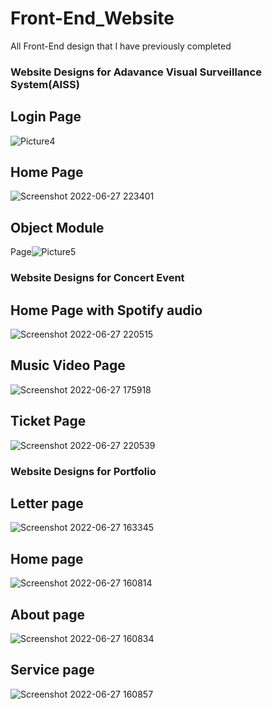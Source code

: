 # Front-End_Website
All Front-End design that I have previously completed

### Website Designs for Adavance Visual Surveillance System(AISS) 

## Login Page
![Picture4](https://user-images.githubusercontent.com/80488842/175990696-3eaaa31c-2d89-4295-af62-ca0bcb6bb35f.png)

## Home Page

![Screenshot 2022-06-27 223401](https://user-images.githubusercontent.com/80488842/175990795-5803a66e-3d85-4fb7-9da6-be75e6a505bb.png)

## Object Module 
Page![Picture5](https://user-images.githubusercontent.com/80488842/175994005-6e762c9e-9be6-4e23-89bc-8e0f7e9eadd7.png)


### Website Designs for Concert Event

## Home Page with Spotify audio
![Screenshot 2022-06-27 220515](https://user-images.githubusercontent.com/80488842/175996488-a772af2f-54d0-496a-bf78-ab55a553f4f7.png)

## Music Video Page

![Screenshot 2022-06-27 175918](https://user-images.githubusercontent.com/80488842/176000954-c7601c8e-a211-4c77-9cc1-51be486696e0.png)

## Ticket Page
![Screenshot 2022-06-27 220539](https://user-images.githubusercontent.com/80488842/176004100-5a619333-3294-4d26-8a40-d89b7e191ae2.png)


### Website Designs for Portfolio


## Letter page

![Screenshot 2022-06-27 163345](https://user-images.githubusercontent.com/80488842/176008944-4918a89e-88ed-4ade-8968-b5d48aa73586.png)

## Home page
![Screenshot 2022-06-27 160814](https://user-images.githubusercontent.com/80488842/176009084-b1e2bde6-8161-45db-ba1c-420bb05014ad.png)
## About page
![Screenshot 2022-06-27 160834](https://user-images.githubusercontent.com/80488842/176009142-dea0669f-57a0-41cc-8eee-9adfee777786.png)

## Service page
![Screenshot 2022-06-27 160857](https://user-images.githubusercontent.com/80488842/176009220-b58a9a3f-b28b-4edc-82d0-0673452470f8.png)





